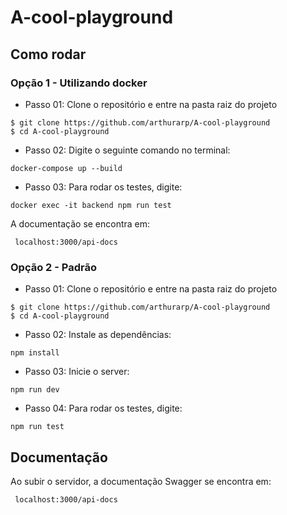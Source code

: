 # A-cool-playground

## Como rodar

### Opção 1 - Utilizando docker

- Passo 01: Clone o repositório e entre na pasta raiz do projeto

```
$ git clone https://github.com/arthurarp/A-cool-playground
$ cd A-cool-playground
```

- Passo 02: Digite o seguinte comando no terminal:

```
docker-compose up --build
```

- Passo 03: Para rodar os testes, digite:

```
docker exec -it backend npm run test
```

A documentação se encontra em:
```
 localhost:3000/api-docs
```


### Opção 2 - Padrão

- Passo 01: Clone o repositório e entre na pasta raiz do projeto

```
$ git clone https://github.com/arthurarp/A-cool-playground
$ cd A-cool-playground
```

- Passo 02: Instale as dependências:

```
npm install
```
- Passo 03: Inicie o server:

```
npm run dev
```
- Passo 04: Para rodar os testes, digite:

```
npm run test
```

## Documentação

Ao subir o servidor, a documentação Swagger se encontra em:

```
 localhost:3000/api-docs
```
